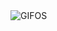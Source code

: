 <div align="justify">
<picture>
    <source media="(prefers-color-scheme: dark)" srcset="https://i.ibb.co/gdS6Fj0/output-gif.gif">
    <source media="(prefers-color-scheme: light)" srcset="https://i.ibb.co/gdS6Fj0/output-gif.gif">
    <img alt="GIFOS" src="https://i.ibb.co/gdS6Fj0/output-gif.gif">
</picture>
    
<!-- Image deletion URL: https://ibb.co/PMctzm2/ff2220eabca36c2961474e00d93420ba -->
